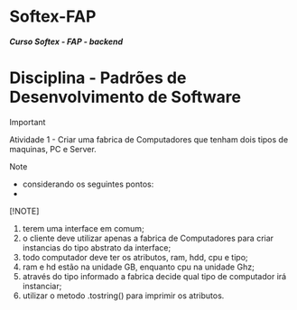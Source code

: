 # Softex-FAP
***Curso Softex - FAP - backend***

# Disciplina - Padrões de Desenvolvimento de Software

> [!IMPORTANT]
> Atividade 1 - Criar uma fabrica de Computadores que tenham dois tipos de maquinas, PC e Server.

> [!NOTE]
> - considerando os seguintes pontos:
> - 
> [!NOTE]
> 1. terem uma interface em comum;
> 2. o cliente deve utilizar apenas a fabrica de Computadores para criar instancias do tipo abstrato da interface;
> 3. todo computador deve ter os atributos, ram, hdd, cpu e tipo;
> 4. ram e hd estão na unidade GB, enquanto cpu na unidade Ghz;
> 5. através do tipo informado a fabrica decide qual tipo de computador irá instanciar;
> 6. utilizar o metodo .tostring() para imprimir os atributos.

